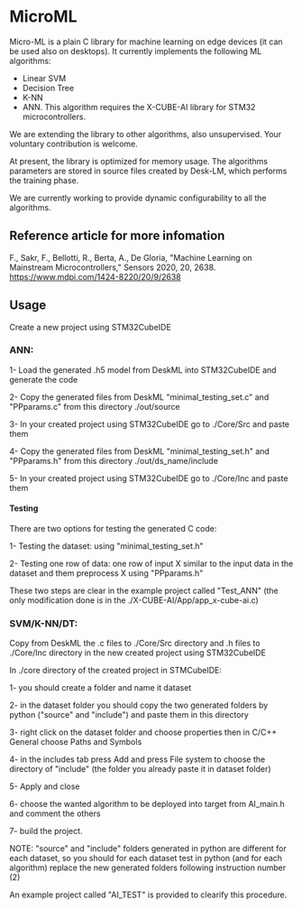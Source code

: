 # MicroML

Micro-ML is a plain C library for machine learning on edge devices (it can be used also on desktops). It currently implements the following ML algorithms:
- Linear SVM
- Decision Tree
- K-NN
- ANN. This algorithm requires the X-CUBE-AI library for STM32 microcontrollers.

We are extending the library to other algorithms, also unsupervised. Your voluntary contribution is welcome.

At present, the library is optimized for memory usage. The algorithms parameters are stored in source files created by Desk-LM, which performs the training phase.

We are currently working to provide dynamic configurability to all the algorithms.

## Reference article for more infomation
F., Sakr, F., Bellotti, R., Berta, A., De Gloria, "Machine Learning on Mainstream Microcontrollers," Sensors 2020, 20, 2638.
https://www.mdpi.com/1424-8220/20/9/2638

## Usage
Create a new project using STM32CubeIDE

### ANN: 
1- Load the generated .h5 model from DeskML into STM32CubeIDE and generate the code

2- Copy the generated files from DeskML "minimal_testing_set.c" and "PPparams.c" from this directory ./out/source

3- In your created project using STM32CubeIDE go to ./Core/Src and paste them

4- Copy the generated files from DeskML "minimal_testing_set.h" and "PPparams.h" from this directory ./out/ds_name/include

5- In your created project using STM32CubeIDE go to ./Core/Inc and paste them

#### Testing
There are two options for testing the generated C code:

1- Testing the dataset: using "minimal_testing_set.h"

2- Testing one row of data: one row of input X similar to the input data in the dataset and them preprocess X using "PPparams.h" 

These two steps are clear in the example project called "Test_ANN" (the only modification done is in the ./X-CUBE-AI/App/app_x-cube-ai.c)

### SVM/K-NN/DT:
Copy from DeskML the .c files  to ./Core/Src directory and .h files to ./Core/Inc directory in the new created project using STM32CubeIDE

In ./core directory of the created project in STMCubeIDE:

1- you should create a folder and name it dataset

2- in the dataset folder you should copy the two generated folders by python ("source" and "include") and paste them in this directory

3- right click on the dataset folder and choose properties then in C/C++ General choose Paths and Symbols

4- in the includes tab press Add and press File system to choose the directory of "include" (the folder you already paste it in dataset folder)

5- Apply and close

6- choose the wanted algorithm to be deployed into target from AI_main.h and comment the others 

7- build the project.

NOTE: "source" and "include" folders generated in python are different for each dataset, so you should for each dataset test in python (and for each algorithm) replace the new generated folders following instruction number (2)

An example project called "AI_TEST" is provided to clearify this procedure.
